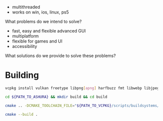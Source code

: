 - multithreaded
- works on win, ios, linux, ps5

What problems do we intend to solve?

- fast, easy and flexible advanced GUI
- multiplatform
- flexible for games and UI
- accessibility

What solutions do we provide to solve these problems?

# Building

```bash
vcpkg install vulkan freetype libpng[apng] harfbuzz fmt libwebp libjpeg-turbo libpng spdlog simdjson gtest
```

```bash
cd ${PATH_TO_ASHURA} && mkdir build && cd build
```

```bash
cmake .. -DCMAKE_TOOLCHAIN_FILE="${PATH_TO_VCPKG}/scripts/buildsystems/vcpkg.cmake"
```

```bash
cmake --build .
```
